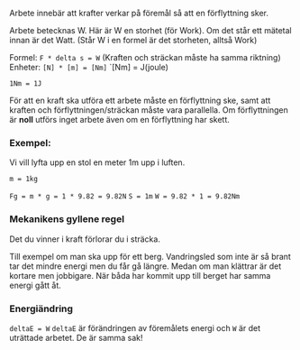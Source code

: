 Arbete innebär att krafter verkar på föremål så att en förflyttning sker. 

Arbete betecknas W. Här är W en storhet (för Work). Om det står ett mätetal innan är det Watt. (Står W i en formel är det storheten, alltså Work)

Formel: `F * delta s = W` (Kraften och sträckan måste ha samma riktning)
Enheter: `[N] * [m] = [Nm]` 
`[Nm] = J(joule)

`1Nm = 1J`

För att en kraft ska utföra ett arbete måste en förflyttning ske, samt att kraften och förflyttningen/sträckan måste vara parallella. Om förflyttningen är **noll** utförs inget arbete även om en förflyttning har skett. 

### Exempel:
Vi vill lyfta upp en stol en meter 1m upp i luften. 

`m = 1kg` 

`Fg = m * g = 1 * 9.82 = 9.82N`
`S = 1m`
`W = 9.82 * 1 = 9.82Nm`


### Mekanikens gyllene regel
Det du vinner i kraft förlorar du i sträcka.

Till exempel om man ska upp för ett berg. Vandringsled som inte är så brant tar det mindre energi men du får gå längre. Medan om man klättrar är det kortare men jobbigare. När båda har kommit upp till berget har samma energi gått åt. 

### Energiändring

`deltaE = W`
`deltaE` är förändringen av föremålets energi och `W` är det uträttade arbetet. De är samma sak!